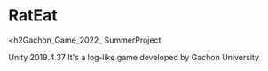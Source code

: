 # RatEat
<h2Gachon_Game_2022_ SummerProject</h2br>
<p>
  Unity 2019.4.37
  It's a log-like game developed by Gachon University
</p>
